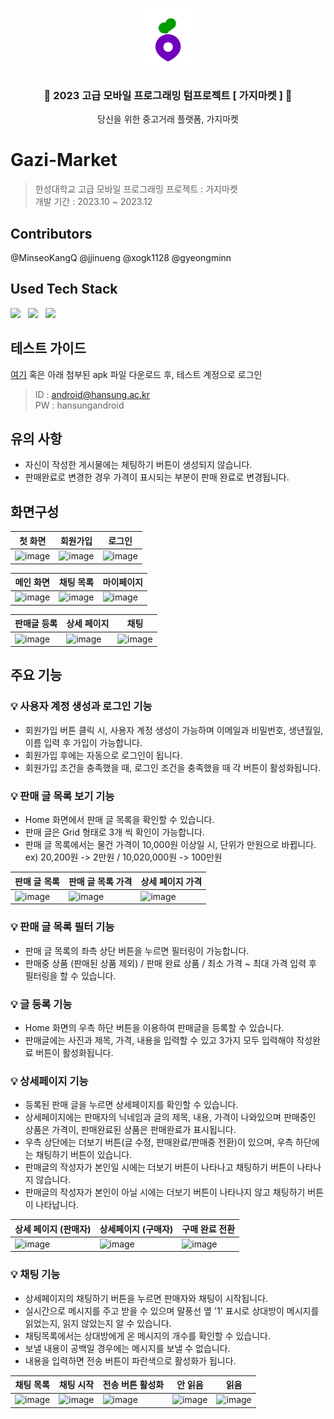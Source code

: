 <a name="readme-top"></a>

<br />
<div align="center">
  <a href="https://github.com/Gazi-Market/gazi-market">
    <img src="app/src/main/res/drawable/logo.png" alt="Logo" width="100" height="100">
  </a>

<h3 align="center">🍆 2023 고급 모바일 프로그래밍 텀프로젝트 [ 가지마켓 ] 🍆</h3>

  <p align="center">
    당신을 위한 중고거래 플랫폼, 가지마켓

</div>

# Gazi-Market
> 한성대학교 고급 모바일 프로그래밍 프로젝트 : 가지마켓<br>개발 기간 : 2023.10 ~ 2023.12

## Contributors
@MinseoKangQ @jjinueng @xogk1128 @gyeongminn 

## Used Tech Stack
<div align="left">

  <img src="https://img.shields.io/badge/android%20studio-%233DDC84.svg?&style=for-the-badge&logo=android%20studio&logoColor=white" />
  &nbsp;
  <img src="https://img.shields.io/badge/kotlin-%230095D5.svg?&style=for-the-badge&logo=kotlin&logoColor=white" />
  &nbsp;
  <img src="https://img.shields.io/badge/firebase-%23FFCA28.svg?&style=for-the-badge&logo=firebase&logoColor=black" />

</div>

## 테스트 가이드
[여기](https://github.com/Gazi-Market/gazi-market/releases/download/v1.0/gazi-market.apk) 혹은 아래 첨부된 apk 파일 다운로드 후, 테스트 계정으로 로그인
> ID : android@hansung.ac.kr<br>PW : hansungandroid

## 유의 사항
- 자신이 작성한 게시물에는 체팅하기 버튼이 생성되지 않습니다.
- 판매완료로 변경한 경우 가격이 표시되는 부분이 판매 완료로 변경됩니다.

## 화면구성

| 첫 화면 | 회원가입 | 로그인 |
| --- | --- | --- |
| ![image](https://github.com/Gazi-Market/gazi-market/assets/97784561/4ad7bbd2-c6da-459c-9683-aae173c61374) | ![image](https://github.com/Gazi-Market/gazi-market/assets/97784561/add60232-46e2-4403-a8a9-d1acd78cdc5f) | ![image](https://github.com/Gazi-Market/gazi-market/assets/97784561/ceba9edb-99ce-418f-a7db-70a04fd43727) |


| 메인 화면 | 채팅 목록 | 마이페이지 |
| --- | --- | --- |
| ![image](https://github.com/Gazi-Market/gazi-market/assets/97784561/80820721-6fdd-4bcd-9554-94a33ff149c2) | ![image](https://github.com/Gazi-Market/gazi-market/assets/97784561/6a0e2704-23d3-4e5a-9af5-e299d800c16c) | ![image](https://github.com/Gazi-Market/gazi-market/assets/97784561/25320362-c472-473f-acc3-a6faac873385) |

|판매글 등록|상세 페이지|채팅|
| --- | --- | --- |
|![image](https://github.com/Gazi-Market/gazi-market/assets/97784561/7e81b09d-2f63-4ac1-be93-abfb9169410b)|![image](https://github.com/Gazi-Market/gazi-market/assets/97784561/cb8ce252-cd0a-465c-823b-fcb721c37f49)|![image](https://github.com/Gazi-Market/gazi-market/assets/97784561/8da65baf-cb23-481f-a476-3cbc412b8ce5)|

## 주요 기능
### 💡 사용자 계정 생성과 로그인 기능
- 회원가입 버튼 클릭 시, 사용자 계정 생성이 가능하며 이메일과 비밀번호, 생년월일, 이름 입력 후 가입이 가능합니다.
- 회원가입 후에는 자동으로 로그인이 됩니다.
- 회원가입 조건을 충족했을 때, 로그인 조건을 충족했을 때 각 버튼이 활성화됩니다.

### 💡 판매 글 목록 보기 기능
- Home 화면에서 판매 글 목록을 확인할 수 있습니다.
- 판매 글은 Grid 형태로 3개 씩 확인이 가능합니다.
- 판매 글 목록에서는 물건 가격이 10,000원 이상일 시, 단위가 만원으로 바뀝니다.
   ex) 20,200원 -> 2만원 / 10,020,000원 -> 100만원

| 판매 글 목록 | 판매 글 목록 가격 | 상세 페이지 가격 |
| --- | --- | --- |
|![image](https://github.com/Gazi-Market/gazi-market/assets/97784561/a706c3bb-8e5c-47a1-99dd-6814a35b68ac)|![image](https://github.com/Gazi-Market/gazi-market/assets/97784561/484ab0b0-c7b3-4d8a-b7a1-8b5518d16efc)|![image](https://github.com/Gazi-Market/gazi-market/assets/97784561/333502bf-c3d7-4974-a863-2f38e146dba9)|


### 💡 판매 글 목록 필터 기능
- 판매 글 목록의 좌측 상단 버튼을 누르면 필터링이 가능합니다.
- 판매중 상품 (판매된 상품 제외) / 판매 완료 상품 / 최소 가격 ~ 최대 가격 입력 후 필터링을 할 수 있습니다.


### 💡 글 등록 기능
- Home 화면의 우측 하단 버튼을 이용하여 판매글을 등록할 수 있습니다.
- 판매글에는 사진과 제목, 가격, 내용을 입력할 수 있고 3가지 모두 입력해야 작성완료 버튼이 활성화됩니다.

### 💡 상세페이지 기능
- 등록된 판매 글을 누르면 상세페이지를 확인할 수 있습니다.
- 상세페이지에는 판매자의 닉네임과 글의 제목, 내용, 가격이 나와있으며 판매중인 상품은 가격이, 판매완료된 상품은 판매완료가 표시됩니다.
- 우측 상단에는 더보기 버튼(글 수정, 판매완료/판매중 전환)이 있으며, 우측 하단에는 채팅하기 버튼이 있습니다.
- 판매글의 작성자가 본인일 시에는 더보기 버튼이 나타나고 채팅하기 버튼이 나타나지 않습니다.
- 판매글의 작성자가 본인이 아닐 시에는 더보기 버튼이 나타나지 않고 채팅하기 버튼이 나타납니다.

| 상세 페이지 (판매자) | 상세페이지 (구매자) | 구매 완료 전환 | 
| --- | --- | --- |
| ![image](https://github.com/Gazi-Market/gazi-market/assets/97784561/976e0707-e7cc-42db-818e-bd18a2482502) | ![image](https://github.com/Gazi-Market/gazi-market/assets/97784561/5d571f12-3a9f-4e98-9ba5-9ae0eb55b564) | ![image](https://github.com/Gazi-Market/gazi-market/assets/97784561/6626fac5-a640-4e49-99c1-c5948054ba1a) |


### 💡 채팅 기능
- 상세페이지의 채팅하기 버튼을 누르면 판매자와 채팅이 시작됩니다.
- 실시간으로 메시지를 주고 받을 수 있으며 말풍선 옆 '1' 표시로 상대방이 메시지를 읽었는지, 읽지 않았는지 알 수 있습니다.
- 채팅목록에서는 상대방에게 온 메시지의 개수를 확인할 수 있습니다.
- 보낼 내용이 공백일 경우에는 메시지를 보낼 수 없습니다.
- 내용을 입력하면 전송 버튼이 파란색으로 활성화가 됩니다.

| 채팅 목록 | 채팅 시작 | 전송 버튼 활성화 | 안 읽음 | 읽음 |
| --- | --- | --- | --- | --- |
|![image](https://github.com/Gazi-Market/gazi-market/assets/97784561/6b821ee5-8336-49af-9cb2-6ff99e4a8820)|![image](https://github.com/Gazi-Market/gazi-market/assets/97784561/33ec487e-3ba7-4973-bf35-5ed92f1ddbc0)|![image](https://github.com/Gazi-Market/gazi-market/assets/97784561/98125813-79f9-45be-bbd3-569e357510fa)|![image](https://github.com/Gazi-Market/gazi-market/assets/97784561/1ad52da4-f4d7-49f0-9e02-29110b786850)|![image](https://github.com/Gazi-Market/gazi-market/assets/97784561/09a4d32f-febb-4633-af2b-fc46460e3669)|
